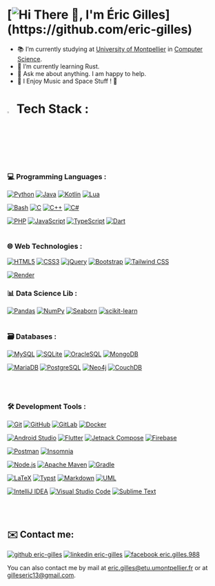 # [![Hi There 👋, I'm Éric Gilles](https://readme-typing-svg.herokuapp.com?color=%0A78B1FF&font=Operator+Mono&size=35&pause=3000&vCenter=true&center=true&random=false&width=940&lines=Hi+There+%F0%9F%91%8B%2C+I'm+%C3%89ric+Gilles;Welcome+to+my+Github+page+!)](https://github.com/eric-gilles)  

- 📚 I’m currently studying at [University of Montpellier](https://sciences.edu.umontpellier.fr/) in [Computer Science](https://informatique-fds.edu.umontpellier.fr/).
- 🌱 I’m currently learning Rust.
- 💬 Ask me about anything. I am happy to help.
- 🎵 I Enjoy Music and Space Stuff ! 🚀
<!--- 📁 Check out my [Portfolio](https://eric-gilles.github.io/) ! --->

#

# [<img src="https://media2.giphy.com/media/QssGEmpkyEOhBCb7e1/giphy.gif?cid=ecf05e47a0n3gi1bfqntqmob8g9aid1oyj2wr3ds3mg700bl&rid=giphy.gif" width="3%">](https://github.com/eric-gilles) Tech Stack :

### 💻 Programming Languages :
[![Python](https://img.shields.io/badge/Python-3776AB?style=for-the-badge&logo=python&logoColor=white)](https://www.python.org/)
[![Java](https://img.shields.io/badge/Java-007396?style=for-the-badge&logo=openjdk&logoColor=white)](https://openjdk.java.net/)
[![Kotlin](https://img.shields.io/badge/Kotlin-0095D5?style=for-the-badge&logo=kotlin&logoColor=white)](https://kotlinlang.org/)
[![Lua](https://img.shields.io/badge/Lua-2C2D72?style=for-the-badge&logo=lua&logoColor=white)](https://www.lua.org/)

[![Bash](https://img.shields.io/badge/Bash-4EAA25?style=for-the-badge&logo=gnu-bash&logoColor=white)](https://www.gnu.org/software/bash/)
[![C](https://img.shields.io/badge/C-A8B9CC?style=for-the-badge&logo=c&logoColor=white)](https://www.iso.org/standard/74528.html)
[![C++](https://img.shields.io/badge/C++-00599C?style=for-the-badge&logo=c%2B%2B&logoColor=white)](https://isocpp.org/)
[![C#](https://img.shields.io/badge/C%23-239120?style=for-the-badge&logo=c-sharp&logoColor=white)](https://docs.microsoft.com/en-us/dotnet/csharp/)

[![PHP](https://img.shields.io/badge/PHP-777BB4?style=for-the-badge&logo=php&logoColor=white)](https://www.php.net/)
[![JavaScript](https://img.shields.io/badge/JavaScript-F7DF1E?style=for-the-badge&logo=javascript&logoColor=black)](https://developer.mozilla.org/en-US/docs/Web/JavaScript)
[![TypeScript](https://img.shields.io/badge/TypeScript-3178C6?style=for-the-badge&logo=typescript&logoColor=white)](https://www.typescriptlang.org/)
[![Dart](https://img.shields.io/badge/Dart-0175C2?style=for-the-badge&logo=dart&logoColor=white)](https://dart.dev/)<br/><br/>


### 🌐 Web Technologies :
[![HTML5](https://img.shields.io/badge/HTML5-E34F26?style=for-the-badge&logo=html5&logoColor=white)](https://developer.mozilla.org/en-US/docs/Web/HTML)
[![CSS3](https://img.shields.io/badge/CSS3-1572B6?style=for-the-badge&logo=css3&logoColor=white)](https://developer.mozilla.org/en-US/docs/Web/CSS)
[![jQuery](https://img.shields.io/badge/jQuery-0769AD?style=for-the-badge&logo=jquery&logoColor=white)](https://jquery.com/)
[![Bootstrap](https://img.shields.io/badge/Bootstrap-563D7C?style=for-the-badge&logo=bootstrap&logoColor=white)](https://getbootstrap.com/)
[![Tailwind CSS](https://img.shields.io/badge/Tailwind_CSS-38B2AC?style=for-the-badge&logo=tailwind-css&logoColor=white)](https://tailwindcss.com/)

[![Render](https://img.shields.io/badge/Render-333333?style=for-the-badge&logo=render&logoColor=white)](https://render.com/)


### 📊 Data Science Lib :
[![Pandas](https://img.shields.io/badge/Pandas-150458?style=for-the-badge&logo=pandas&logoColor=white)](https://pandas.pydata.org/)
[![NumPy](https://img.shields.io/badge/NumPy-013243?style=for-the-badge&logo=numpy&logoColor=white)](https://numpy.org/)
[![Seaborn](https://img.shields.io/badge/Seaborn-4EAE9C?style=for-the-badge&logo=seaborn&logoColor=white)](https://seaborn.pydata.org/)
[![scikit-learn](https://img.shields.io/badge/scikit_learn-F7931E?style=for-the-badge&logo=scikit-learn&logoColor=white)](https://scikit-learn.org/stable/)<br/><br/>


### 🗃️ Databases :
[![MySQL](https://img.shields.io/badge/MySQL-4479A1?style=for-the-badge&logo=mysql&logoColor=white)](https://www.mysql.com/)
[![SQLite](https://img.shields.io/badge/SQLite-003B57?style=for-the-badge&logo=sqlite&logoColor=white)](https://www.sqlite.org/index.html)
[![OracleSQL](https://img.shields.io/badge/OracleSQL-F80000?style=for-the-badge&logo=oracle&logoColor=white)](https://www.oracle.com/database/)
[![MongoDB](https://img.shields.io/badge/MongoDB-47A248?style=for-the-badge&logo=mongodb&logoColor=white)](https://www.mongodb.com/)

[![MariaDB](https://img.shields.io/badge/MariaDB-003545?style=for-the-badge&logo=mariadb&logoColor=white)](https://mariadb.org/)
[![PostgreSQL](https://img.shields.io/badge/PostgreSQL-336791?style=for-the-badge&logo=postgresql&logoColor=white)](https://www.postgresql.org/)
[![Neo4j](https://img.shields.io/badge/Neo4j-008CC1?style=for-the-badge&logo=neo4j&logoColor=white)](https://neo4j.com/)
[![CouchDB](https://img.shields.io/badge/CouchDB-D9A73F?style=for-the-badge&logo=apache-couchdb&logoColor=white)](https://couchdb.apache.org/)

<br/><br/>


### 🛠️ Development Tools :
[![Git](https://img.shields.io/badge/Git-F05032?style=for-the-badge&logo=git&logoColor=white)](https://git-scm.com/)
[![GitHub](https://img.shields.io/badge/GitHub-181717?style=for-the-badge&logo=github&logoColor=white)](https://github.com)
[![GitLab](https://img.shields.io/badge/GitLab-FCA121?style=for-the-badge&logo=gitlab&logoColor=white)](https://gitlab.com/)
[![Docker](https://img.shields.io/badge/Docker-2496ED?style=for-the-badge&logo=docker&logoColor=white)](https://www.docker.com/)

[![Android Studio](https://img.shields.io/badge/Android_Studio-3DDC84?style=for-the-badge&logo=android-studio&logoColor=white)](https://developer.android.com/studio)
[![Flutter](https://img.shields.io/badge/Flutter-02569B?style=for-the-badge&logo=flutter&logoColor=white)](https://flutter.dev/)
[![Jetpack Compose](https://img.shields.io/badge/Jetpack_Compose-6200EE?style=for-the-badge&logo=android&logoColor=white)](https://developer.android.com/jetpack/compose)
[![Firebase](https://img.shields.io/badge/Firebase-FFCA28?style=for-the-badge&logo=firebase&logoColor=white)](https://firebase.google.com/)

[![Postman](https://img.shields.io/badge/Postman-FF6C37?style=for-the-badge&logo=postman&logoColor=white)](https://www.postman.com/)
[![Insomnia](https://img.shields.io/badge/Insomnia-5849BE?style=for-the-badge&logo=insomnia&logoColor=white)](https://insomnia.rest/)

[![Node.js](https://img.shields.io/badge/Node.js-339933?style=for-the-badge&logo=node.js&logoColor=white)](https://nodejs.org/en/)
[![Apache Maven](https://img.shields.io/badge/Apache_Maven-C71A36?style=for-the-badge&logo=apache-maven&logoColor=white)](https://maven.apache.org/)
[![Gradle](https://img.shields.io/badge/Gradle-02303A?style=for-the-badge&logo=gradle&logoColor=white)](https://gradle.org/)

[![LaTeX](https://img.shields.io/badge/LaTeX-008080?style=for-the-badge&logo=latex&logoColor=white)](https://www.latex-project.org/)
[![Typst](https://img.shields.io/badge/Typst-239DAD?style=for-the-badge&logo=typst&logoColor=fff)](https://typst.app/)
[![Markdown](https://img.shields.io/badge/Markdown-000000?style=for-the-badge&logo=markdown&logoColor=white)](https://www.markdownguide.org/)
[![UML](https://img.shields.io/badge/UML-000000?style=for-the-badge&logo=uml&logoColor=white)](https://www.uml.org/)

[![IntelliJ IDEA](https://img.shields.io/badge/IntelliJ_IDEA-000000?style=for-the-badge&logo=intellij-idea&logoColor=white)](https://www.jetbrains.com/idea/)
[![Visual Studio Code](https://img.shields.io/badge/Visual_Studio_Code-007ACC?style=for-the-badge&logo=visual-studio-code&logoColor=white)](https://code.visualstudio.com/)
[![Sublime Text](https://img.shields.io/badge/Sublime_Text-FF9800?style=for-the-badge&logo=sublime-text&logoColor=white)](https://www.sublimetext.com/)

<br/><br/>



## ✉️ Contact me:
[![github eric-gilles](https://img.shields.io/badge/GitHub-100000?style=for-the-badge&logo=github&logoColor=white)](https://github.com/eric-gilles)
[![linkedin eric-gilles](https://img.shields.io/badge/LinkedIn-0077B5?style=for-the-badge&logo=linkedin&logoColor=white)](https://linkedin.com/in/eric-gilles1)
[![facebook eric.gilles.988](https://img.shields.io/badge/Facebook-1877F2?style=for-the-badge&logo=facebook&logoColor=white)](https://www.facebook.com/eric.gilles.988)
 
You can also contact me by mail at [eric.gilles@etu.umontpellier.fr](mailto:eric.gilles@etu.umontpellier.fr) or at [gilleseric13@gmail.com](mailto:gilleseric13@gmail.com).

